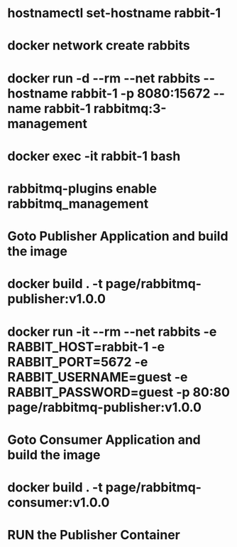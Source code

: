 # hostnamectl set-hostname rabbit-1
# docker network create rabbits
# docker run -d --rm --net rabbits --hostname rabbit-1 -p 8080:15672 --name rabbit-1 rabbitmq:3-management         
# docker exec -it rabbit-1 bash
# rabbitmq-plugins enable rabbitmq_management
# Goto Publisher Application and build the image
# docker build . -t page/rabbitmq-publisher:v1.0.0
# docker run -it --rm --net rabbits -e RABBIT_HOST=rabbit-1 -e RABBIT_PORT=5672 -e RABBIT_USERNAME=guest -e RABBIT_PASSWORD=guest -p 80:80 page/rabbitmq-publisher:v1.0.0
# Goto Consumer Application and build the image
# docker build . -t page/rabbitmq-consumer:v1.0.0
# RUN the Publisher Container 

